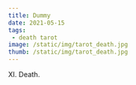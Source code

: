 ```yaml
---
title: Dummy
date: 2021-05-15
tags:
 - death tarot
image: /static/img/tarot_death.jpg
thumb: /static/img/tarot_death.jpg
---
```

XI. Death.
